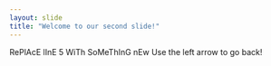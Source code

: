 ```yaml
---
layout: slide
title: "Welcome to our second slide!"
---
```

RePlAcE lInE 5 WiTh SoMeThInG nEw
Use the left arrow to go back!
